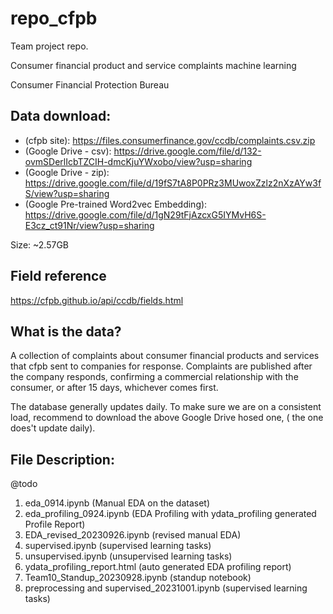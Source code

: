 # repo_cfpb
Team project repo.

Consumer financial product and service complaints machine learning

Consumer Financial Protection Bureau

## Data download:
- (cfpb site): https://files.consumerfinance.gov/ccdb/complaints.csv.zip
- (Google Drive - csv): https://drive.google.com/file/d/132-ovmSDerlIcbTZCIH-dmcKjuYWxobo/view?usp=sharing
- (Google Drive - zip): https://drive.google.com/file/d/19fS7tA8P0PRz3MUwoxZzlz2nXzAYw3fS/view?usp=sharing
- (Google Pre-trained Word2vec Embedding): https://drive.google.com/file/d/1gN29tFjAzcxG5IYMvH6S-E3cz_ct91Nr/view?usp=sharing


Size: ~2.57GB


## Field reference

https://cfpb.github.io/api/ccdb/fields.html


## What is the data?

A collection of complaints about consumer financial products and services that cfpb sent to companies for response. Complaints are published after the company responds, confirming a commercial relationship with the consumer, or after 15 days, whichever comes first.

The database generally updates daily. To make sure we are on a consistent load, recommend to download the above Google Drive hosed one, ( the one does't update daily).

## File Description:
@todo
1. eda_0914.ipynb (Manual EDA on the dataset)
2. eda_profiling_0924.ipynb (EDA Profiling with ydata_profiling generated Profile Report)
3. EDA_revised_20230926.ipynb (revised manual EDA)
4. supervised.ipynb (supervised learning tasks)
5. unsupervised.ipynb (unsupervised learning tasks)
6. ydata_profiling_report.html (auto generated EDA profiling report)
7. Team10_Standup_20230928.ipynb (standup notebook)
8. preprocessing and supervised_20231001.ipynb (supervised learning tasks)
